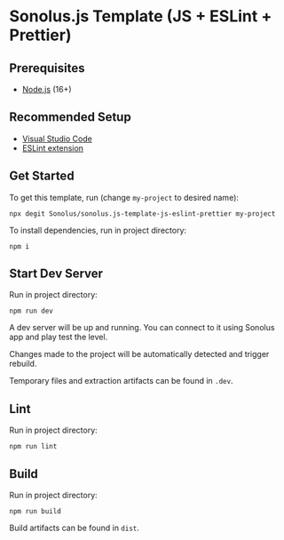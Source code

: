 # Sonolus.js Template (JS + ESLint + Prettier)

## Prerequisites

-   [Node.js](https://nodejs.org) (16+)

## Recommended Setup

-   [Visual Studio Code](https://code.visualstudio.com)
-   [ESLint extension](https://marketplace.visualstudio.com/items?itemName=dbaeumer.vscode-eslint)

## Get Started

To get this template, run (change `my-project` to desired name):

```
npx degit Sonolus/sonolus.js-template-js-eslint-prettier my-project
```

To install dependencies, run in project directory:

```
npm i
```

## Start Dev Server

Run in project directory:

```
npm run dev
```

A dev server will be up and running. You can connect to it using Sonolus app and play test the level.

Changes made to the project will be automatically detected and trigger rebuild.

Temporary files and extraction artifacts can be found in `.dev`.

## Lint

Run in project directory:

```
npm run lint
```

## Build

Run in project directory:

```
npm run build
```

Build artifacts can be found in `dist`.
